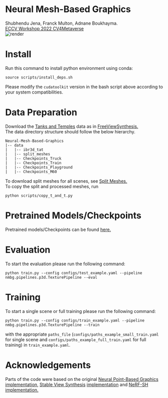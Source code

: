# Neural Mesh-Based Graphics
Shubhendu Jena, Franck Multon, Adnane Boukhayma.<br/> 
[ECCV Workshop 2022 CV4Metaverse](https://arxiv.org/abs/2208.05785)<br/> 
![render](https://user-images.githubusercontent.com/12934176/186115183-14c9dcc6-92f7-456a-9835-fac225fd78eb.png)

# Install
Run this command to install python environment using conda:
```
source scripts/install_deps.sh
```
Please modify the `cudatoolkit` version in the bash script above according to your system compatibilities.
# Data Preparation
Download the [Tanks and Temples](http://vladlen.info/papers/tanks-and-temples.pdf) data as in [FreeViewSynthesis.](https://github.com/isl-org/FreeViewSynthesis)<br/>
The data directory structure should follow the below hierarchy.
```
Neural-Mesh-Based-Graphics  
|-- data  
|   |-- ibr3d_tat
|   |-- split_meshes
|   |-- Checkpoints_Truck
|   |-- Checkpoints_Train
|   |-- Checkpoints_Playground
|   |-- Checkpoints_M60
```
To download split meshes for all scenes, see
[Split Meshes.](https://drive.google.com/file/d/1-_GUrVzhiznX39jIEInZsuCVywUFkJKL/view?usp=sharing)<br/>
To copy the split and processed meshes, run 
```
python scripts/copy_t_and_t.py
```
# Pretrained Models/Checkpoints
Pretrained models/Checkpoints can be found [here.](https://drive.google.com/drive/folders/1CYmV9Opm_ZqycXm1YQymU2JMFSEPFNbT?usp=sharing)<br/>
# Evaluation
To start the evaluation please run the following command:
```
python train.py --config configs/test_example.yaml --pipeline nmbg.pipelines.p3d.TexturePipeline --eval
```
# Training
To start a single scene or full training please run the following command:
```
python train.py --config configs/train_example.yaml --pipeline nmbg.pipelines.p3d.TexturePipeline --train
```
with the appropriate `paths_file` (`configs/paths_example_small_train.yaml` for single scene and `configs/paths_example_full_train.yaml` for full training) in `train_example.yaml`.
# Acknowledgements
Parts of the code were based on the original [Neural Point-Based Graphics](https://arxiv.org/abs/1906.08240) [implementation](https://github.com/alievk/npbg), [Stable View Synthesis](https://arxiv.org/abs/2011.07233) [implementation](https://github.com/isl-org/StableViewSynthesis) and [NeRF-SH](https://arxiv.org/abs/2103.14024) [implementation.](https://github.com/sxyu/plenoctree)

